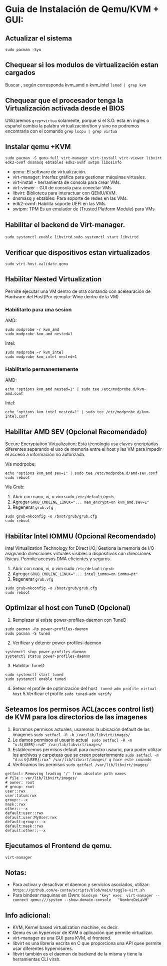# Guia de Instalación de Qemu/KVM + GUI:

## Actualizar el sistema
`sudo pacman -Syu`

## Chequear si los modulos de virtualización estan cargados
Buscar , según corresponda kvm_amd o kvm_intel
`lsmod | grep kvm`

## Chequear que el procesador tenga la Virtualización activada desde el BIOS 
Utilizaremos `grep+virtua` solamente, porque si el S.O. esta en ingles o español cambia la palabra virtualización/tion y sino no podremos encontrarla con el comando `grep` 
`lscpu | grep virtua`     

## Instalar qemu +KVM
`sudo pacman -S qemu-full virt-manager virt-install virt-viewer libvirt edk2-ovmf dnsmasq ebtables edk2-ovmf swtpm libosinfo`
  - qemu: El software de virtualización.
  - virt-manager: Interfaz gráfica para gestionar máquinas virtuales.
  - virt-install - herramienta de consola para crear VMs.
  - virt-viewer - GUI de consola para conectar VMs
  - libvirt: Biblioteca para interactuar con QEMU/KVM.
  - dnsmasq y ebtables: Para soporte de redes en las VMs.
  - edk2-ovmf: Habilita soporte UEFI en las VMs
  - swtpm: TPM Es un emulador de (Trusted Platform Module) para VMs

## Habilitar el backend de Virt-manager.
`sudo systemctl enable libvirtd`
`sudo systemctl start libvirtd`

## Verificar que dispositivos estan virtualizados
`sudo virt-host-validate qemu`

## Habilitar Nested Virtualization
Permite ejecutar una VM dentro de otra contando con acelearación de Hardware del Host(Por ejemplo: Wine dentro de la VM)

### Habilitarlo para una sesion
AMD:
```
sudo modprobe -r kvm_amd
sudo modprobe kvm_amd nested=1
```
Intel:
```
sudo modprobe -r kvm_intel
sudo modprobe kvm_intel nested=1
```

### Habilitarlo permanentemente
AMD:
```
echo "options kvm_amd nested=1" | sudo tee /etc/modprobe.d/kvm-amd.conf
```
Intel:
```
echo "options kvm_intel nested=1" | sudo tee /etc/modprobe.d/kvm-intel.conf
```

## Habilitar AMD SEV (Opcional Recomendado)
Secure Encryptation Virtualization; Esta técnologia usa claves encriptadas diferentes separando el uso de memoria entre el host y las VM para impedir el acceso a información no autorizada.

Vía modrpobe:
```
echo "options kvm_amd sev=1" | sudo tee /etc/modprobe.d/amd-sev.conf
sudo reboot
```
Vía Grub:
1. Abrir con nano, vi, o vim sudo
`/etc/default/grub`
2. Agregar
`GRUB_CMDLINE_LINUX="... mem_encrypt=on kvm_amd.sev=1"`
3. Regenerar `grub.vfg`
```  
sudo grub-mkconfig -o /boot/grub/grub.cfg
sudo reboot
```

## Habilitar Intel IOMMU (Opcional Recomendado)
Intel Virtualization Technology for Direct I/O; Gestiona la memoria de I/O asignando direcciones virtuales visibles a dispositivos con direcciones fisicas. Permite accesos DMA eficientes y seguros.
1. Abrir con nano, vi, o vim sudo
`/etc/default/grub`
2. Agregar
`GRUB_CMDLINE_LINUX="... intel_iommu=on iommu=pt"`
3. Regenerar `grub.vfg`
```  
sudo grub-mkconfig -o /boot/grub/grub.cfg
sudo reboot
```

## Optimizar el host con TuneD (Opcional)

1. Remplazar si existe power-profiles-daemon con TuneD
```
sudo pacman -Rs power-profiles-daemon
sudo pacman -S tuned
```
2. Verificar y detener power-profiles-daemon
```
systemctl stop power-profiles-daemon
systemctl status power-profiles-daemon
```
3. Habilitar TuneD
```
sudo systemctl start tuned
sudo systemctl enable tuned
```
4. Setear el profile de optimización del host
`
tuned-adm profile virtual-host`
5.Verificar el profile
`sudo tuned-adm verify`

## Seteamos los permisos ACL(acces control list) de KVM para los directorios de las imagenes
1. Borramos permisos actuales, usaremos la ubicación default de las imagenes
`sudo setfacl -R -b /var/lib/libvirt/images/`
2. Le damos permisos al usuario actual
`
sudo setfacl -R -m "u:${USER}:rwX" /var/lib/libvirt/images/`
3. Establecemos permisos default para nuestro usaurio, para poder utilizar los archivos y carpeteas que se creen posteriormente
`sudo setfacl -m "d:u:${USER}:rwx" /var/lib/libvirt/images/ q hace este comando`
4. Verificamos los permisos
`sudo getfacl /var/lib/libvirt/images/`
```
getfacl: Removing leading '/' from absolute path names
# file : var/lib/libvirt/images/
# owner: root
# group: root
user::rwx
user:tatum:rwx
group::--x
mask::rwx
other::--x
default:user::rwx
default:user:MyUser:rwx
default:group::--x
default:mask::rwx
default:other::--x
```

## Ejecutamos el Frontend de qemu. 
`virt-manager`

## Notas: 

- Para activar y desactivar el daemon y servicios asociados, utilizar:
 `https://github.com/e-conte/scripts/blob/main/toggle-virt.sh`
- Para bindear maquinas en I3wm:
 `bindsym "key" exec  virt-manager --connect qemu:///system --show-domain-console  
  "NombreDeLaVM"`

## Info adicional:
- KVM, Kernel based virtualization machine, es decir.
- Qemu es un hypervisor de KVM ó aplicación que permite virtualizar.
- virt-manager es una GUI para KVM, el frontend.
- libvirt es una libreria escrita en C que proporciona una API quee permite usar 
diferentes hypervisores. 
- libvirt también es el daemon de backend de la misma y tiene la herramientas CLI 
virsh.


